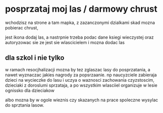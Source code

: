 # posprzataj moj las / darmowy chrust

wchodzisz na strone a tam mapka, z zazanczonymi dzialkami skad mozna pobierac chrust,

jest ikona dodaj las, a nastrpnie trzeba podac dane ksiegi wieczystej oraz autoryzowac sie ze jest sie wlascicielem i mozna dodac las

## dla szkol i nie tylko
w ramach resocjhalizacji mozna by tez zglaszac lasy do posprzatania, a nawet wyznaczac jakies nagrody za popsrzaanie. np naucyzciele zabieraja dzieci na wycieczke do lasu i uczya o waznosci zachowania czyzstoscim, dzieciaki z doroslumi sprzataja, a po wszystkim wlasciiel organizuje w lesie ognissko dla dzieciakow

albo mozna by w ogole wieznis czy skazanych na prace spoleczne wysylac do sprztania lasow.

